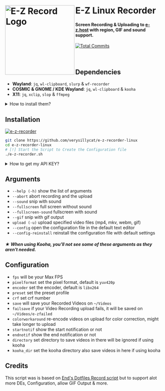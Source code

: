 # E-Z Linux Recorder [<img src="https://r2.e-z.host/9e3dd702-42ab-4d6b-a8a0-b1a4ab53af33/35jx47l1.png" width="225" align="left" alt="E-Z Record Logo">](https://github.com/verysillycat/e-z-recorder-linux)
#### Screen Recording & Uploading to [e-z.host](https://e-z.host) with region, GIF and sound support.
[![Total Commits](https://img.shields.io/github/commit-activity/t/verysillycat/e-z-recorder-linux?style=flat&logo=github&label=Commits&labelColor=%230f0f0f&color=%23191919)](https://github.com/verysillycat/e-z-recorder-linux/commits/)
<br><br><br>
## Dependencies
* **Wayland**: `jq`, `wl-clipboard`, `slurp` & `wf-recorder`
* ****COSMIC & GNOME / KDE Wayland****: `jq`, `wl-clipboard` & `kooha`
* **X11**: `jq`, `xclip`, `slop` & `ffmpeg`

<details>
<summary>How to install them?</summary>

Go to your prefered terminal and execute this command depending on your Distro.
 | Compositor        | Distribution              | Instructions                                                                          |
 | ------------------- | ----------------------- | ----------------------------------------------------------------------------------------------------- |
| **Wayland**           | **Debian/Ubuntu**         | `sudo apt install wf-recorder jq wl-clipboard slurp`                                                                      |
| **Wayland**               | **Fedora**                  | `sudo dnf install wf-recorder jq wl-clipboard slurp` |
| **Wayland**               | **Arch**           | `sudo pacman -S wf-recorder jq wl-clipboard slurp`                                                                 |
| **Wayland**               | **Gentoo**                  | `sudo emerge -av gui-apps/wf-recorder app-misc/jq x11-misc/wl-clipboard gui-apps/slurp`                                                                                 |

| Compositor        | Distribution              | Instructions                                                                          |
| ------------------- | ----------------------- | ----------------------------------------------------------------------------------------------------- |
| **X11**               | **Debian/Ubuntu**             | `sudo apt install ffmpeg jq xclip slop`                                                                                 |
| **X11**               | **Fedora**               | `sudo apt install ffmpeg jq xclip slop`                  |
| **X11**  | **Arch** | `sudo pacman -S ffmpeg jq xclip slop`                                                                                      |
| **X11**          | **Gentoo**      | `sudo emerge -av media-video/ffmpeg app-misc/jq x11-misc/xclip x11-misc/slop`                                                                                  |

| Compositor        | Distribution              | Instructions                                                                          |
| ------------------- | ----------------------- | ----------------------------------------------------------------------------------------------------- |
| **COSMIC & GNOME / KDE Wayland**         | **Debian/Ubuntu**                  | `sudo apt install kooha jq wl-clipboard`                         |
| **COSMIC & GNOME / KDE Wayland**   | **Fedora**     | `sudo dnf install kooha jq wl-clipboard`                                                                                |
| **COSMIC & GNOME / KDE Wayland**       | **Arch**       | `sudo pacman -S kooha jq wl-clipboard`                                                                                  |
| **COSMIC & GNOME / KDE Wayland**      | **Gentoo**      | `sudo emerge -av media-video/kooha app-misc/jq x11-misc/wl-clipboard` |
 </details>

## Installation
[![e-z-recorder](https://img.shields.io/badge/AVAILABLE_ON_THE_AUR-333232?style=for-the-badge&logo=arch-linux&logoColor=3d67db&labelColor=%23171717)](https://aur.archlinux.org/packages/e-z-recorder)
   ```bash
   git clone https://github.com/verysillycat/e-z-recorder-linux
   cd e-z-recorder-linux
   # [!] Start the Script to Create the Configuration file
   ./e-z-recorder.sh
   ```
<details>
<summary>How to get my API KEY?</summary>
Log in to E-Z, Click on your User Modal on the top right, Go to Account, and Copy your API KEY<br>
Now paste that API KEY into auth variable in the Config File
</details>

## Arguments
* `--help (-h)` show the list of arguments
* `--abort` abort recording and the upload
* `--sound` snip with sound
* `--fullscreen` full screen without sound
* `--fullscreen-sound` fullscreen with sound
* `--gif` snip with gif output
* `upload (-u)` upload specified video files (mp4, mkv, webm, gif)
* `--config` open the configuration file in the default text editor
* `--config-reinstall` reinstall the configuration file with default settings
##### ★ When using Kooha, you'll not see some of these arguments as they aren't needed.

## Configuration
* `fps` will be your Max FPS
* `pixelformat` set the pixel format, default is `yuv420p`
* `encoder` set the encoder, default is `libx264`
* `preset` set the preset profile
* `crf` set crf number
* `save` will save your Recorded Videos on `~/Videos`
* `failsave` if your Video Recording upload fails, it will be saved on `~/Videos/e-zfailed`
* `colorworkaround` re-encode videos on upload for color correction, might take longer to upload
* `startnotif` show the start notification or not
* `endnotif` show the end notification or not
* `directory` set directory to save videos in there will be ignored if using kooha
* `kooha_dir` set the kooha directory also save videos in here if using kooha


## Credits
This script was is based on [End's Dotfiles Record script](https://github.com/end-4/dots-hyprland/blob/main/.config/ags/scripts/record-script.sh) but to support alot more DEs, Configuration, allow GIF Output & more.

